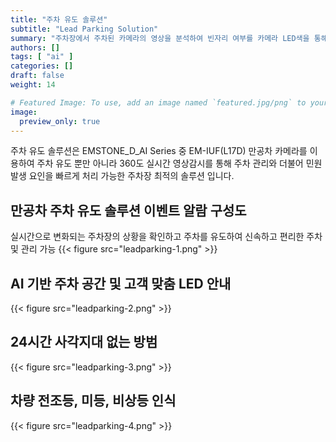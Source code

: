 ```yaml
---
title: "주차 유도 솔루션"
subtitle: "Lead Parking Solution"
summary: "주차장에서 주차된 카메라의 영상을 분석하여 빈자리 여부를 카메라 LED색을 통해 나타내는 주차 유도 솔루션을 소개합니다."
authors: []
tags: [ "ai" ]
categories: []
draft: false
weight: 14

# Featured Image: To use, add an image named `featured.jpg/png` to your page's folder.
image:
  preview_only: true
---
```


주차 유도 솔루션은 EMSTONE_D_AI Series 중 EM-IUF(L17D) 만공차 카메라를 이용하여 주차 유도 뿐만 아니라 360도 실시간 영상감시를 통해 주차 관리와 더불어 민원 발생 요인을 빠르게 처리 가능한 주차장 최적의 솔루션 입니다.



## 만공차 주차 유도 솔루션 이벤트 알람 구성도
실시간으로 변화되는 주차장의 상황을 확인하고 주차를 유도하여 신속하고 편리한 주차 및 관리 가능
{{< figure src="leadparking-1.png" >}}

## AI 기반 주차 공간 및 고객 맞춤 LED 안내
{{< figure src="leadparking-2.png" >}}

<div class="container">
<div class="row">
<div class="col-12 col-sm-6">

## 24시간 사각지대 없는 방범
{{< figure src="leadparking-3.png" >}}
</div>

<div class="col-12 col-sm-6">

## 차량 전조등, 미등, 비상등 인식
{{< figure src="leadparking-4.png" >}}
</div>
</div>
</div>